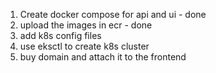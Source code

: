 1. Create docker compose for api and ui - done
2. upload the images in ecr - done
3. add k8s config files
4. use eksctl to create k8s cluster
5. buy domain and attach it to the frontend

